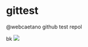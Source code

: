 # gittest
@webcaetano github test repol

bk
![](https://storage.googleapis.com/material-icons/external-assets/v2/icons/svg/ic_visibility_black_48px.svg)
